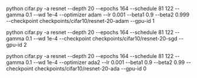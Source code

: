 python cifar.py -a resnet --depth 20 --epochs 164 --schedule 81 122 --gamma 0.1 --wd 1e-4 --optimizer adam --lr 0.001 --beta1 0.9 --beta2 0.999 --checkpoint checkpoints/cifar10/resnet-20-adam --gpu-id 1

python cifar.py -a resnet --depth 20 --epochs 164 --schedule 81 122 --gamma 0.1 --wd 1e-4 --checkpoint checkpoints/cifar10/resnet-20-sgd --gpu-id 2

python cifar.py -a resnet --depth 20 --epochs 164 --schedule 81 122 --gamma 0.1 --wd 1e-4 --optimizer ada2 --lr 0.001 --beta1 0.9 --beta2 0.99 --checkpoint checkpoints/cifar10/resnet-20-ada --gpu-id 0
